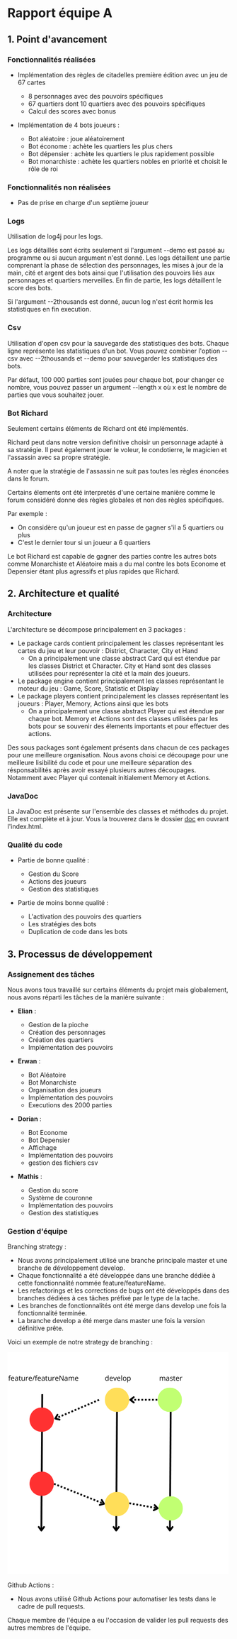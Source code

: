 # Rapport équipe A

## 1. Point d'avancement

### Fonctionnalités réalisées

- Implémentation des règles de citadelles première édition avec un jeu de 67 cartes
    - 8 personnages avec des pouvoirs spécifiques
    - 67 quartiers dont 10 quartiers avec des pouvoirs spécifiques
    - Calcul des scores avec bonus


- Implémentation de 4 bots joueurs :
    - Bot aléatoire : joue aléatoirement
    - Bot économe : achète les quartiers les plus chers
    - Bot dépensier : achète les quartiers le plus rapidement possible
    - Bot monarchiste : achète les quartiers nobles en priorité et choisit le rôle de roi

### Fonctionnalités non réalisées

- Pas de prise en charge d'un septième joueur

### Logs

Utilisation de log4j pour les logs.

Les logs détaillés sont écrits seulement si l'argument --demo est passé au programme ou si
aucun argument n'est donné. Les logs détaillent une partie comprenant
la phase de sélection des personnages, les mises à jour de la main, cité et argent des bots ainsi que l'utilisation des
pouvoirs liés aux personnages et quartiers merveilles.
En fin de partie, les logs détaillent le score des bots.

Si l'argument --2thousands est donné, aucun log n'est écrit hormis les statistiques en fin
execution.

### Csv

Utilisation d'open csv pour la sauvegarde des statistiques des bots.
Chaque ligne représente les statistiques d'un bot.
Vous pouvez combiner l'option --csv avec --2thousands et --demo pour sauvegarder les statistiques des bots.

Par défaut, 100 000 parties sont jouées pour chaque bot, pour changer ce nombre, vous pouvez passer un argument --length
x
où x est le nombre de parties que vous souhaitez jouer.

### Bot Richard

Seulement certains éléments de Richard ont été implémentés.

Richard peut dans notre version definitive choisir un personnage adapté à sa stratégie.
Il peut également jouer le voleur, le condotierre, le magicien et l'assassin avec sa propre stratégie.

A noter que la stratégie de l'assassin ne suit pas toutes les règles énoncées dans le forum.

Certains élements ont été interpretés d'une certaine manière
comme le forum considéré donne des règles globales et non des règles spécifiques.

Par exemple :

- On considère qu'un joueur est en passe de gagner s'il a 5 quartiers ou plus
- C'est le dernier tour si un joueur a 6 quartiers

Le bot Richard est capable de gagner des parties contre les autres bots comme Monarchiste et Aléatoire mais a du mal
contre
les bots Econome et Depensier étant plus agressifs et plus rapides que Richard.

## 2. Architecture et qualité

### Architecture

L'architecture se décompose principalement en 3 packages :

- Le package cards contient principalement les classes représentant les cartes du jeu et leur pouvoir : District,
  Character, City et Hand
    - On a principalement une classe abstract Card qui est étendue par les classes District et Character. City et Hand
      sont des classes utilisées pour représenter la cité et la main des joueurs.
- Le package engine contient principalement les classes représentant le moteur du jeu : Game, Score, Statistic et
  Display
- Le package players contient principalement les classes représentant les joueurs : Player, Memory, Actions ainsi que
  les bots
    - On a principalement une classe abstract Player qui est étendue par chaque bot. Memory et Actions sont des classes
      utilisées par les bots pour se souvenir des élements importants et pour effectuer des actions.

Des sous packages sont également présents dans chacun de ces packages pour une meilleure organisation.
Nous avons choisi ce découpage pour une meilleure lisibilité du code et pour une meilleure séparation des
résponsabilités après avoir essayé plusieurs autres découpages. Notamment avec Player qui contenait initialement Memory
et Actions.

### JavaDoc

La JavaDoc est présente sur l'ensemble des classes et méthodes du projet. Elle est complète et à jour.
Vous la trouverez dans le dossier [doc](JavaDoc) en ouvrant l'index.html.

### Qualité du code

- Partie de bonne qualité :
    - Gestion du Score
    - Actions des joueurs
    - Gestion des statistiques


- Partie de moins bonne qualité :
    - L'activation des pouvoirs des quartiers
    - Les stratégies des bots
    - Duplication de code dans les bots

## 3. Processus de développement

### Assignement des tâches

Nous avons tous travaillé sur certains éléments du projet mais globalement, nous avons réparti les tâches de la manière
suivante :

- **Elian** :
    - Gestion de la pioche
    - Création des personnages
    - Création des quartiers
    - Implémentation des pouvoirs


- **Erwan** :
    - Bot Aléatoire
    - Bot Monarchiste
    - Organisation des joueurs
    - Implémentation des pouvoirs
    - Executions des 2000 parties

- **Dorian** :
    - Bot Econome
    - Bot Depensier
    - Affichage
    - Implémentation des pouvoirs
    - gestion des fichiers csv

- **Mathis** :
    - Gestion du score
    - Système de couronne
    - Implémentation des pouvoirs
    - Gestion des statistiques

### Gestion d'équipe

Branching strategy :

- Nous avons principalement utilisé une branche principale master et une branche de développement develop.
- Chaque fonctionnalité a été développée dans une branche dédiée à cette fonctionnalité nommée feature/featureName.
- Les refactorings et les corrections de bugs ont été développés dans des branches dédiées à ces tâches préfixé par le
  type de la tache.
- Les branches de fonctionnalités ont été merge dans develop une fois la fonctionnalité terminée.
- La branche develop a été merge dans master une fois la version définitive prête.

Voici un exemple de notre strategy de branching :

![strategies des branches](branchingStrat.png)

Github Actions :

- Nous avons utilisé Github Actions pour automatiser les tests dans le cadre de pull requests.

Chaque membre de l'équipe a eu l'occasion de valider les pull requests des autres membres de l'équipe.





